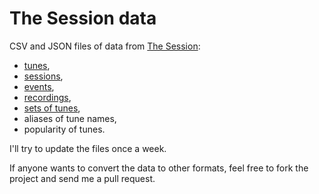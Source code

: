 # The Session data

CSV and JSON files of data from [The Session](https://thesession.org/):

* [tunes](https://thesession.org/tunes/),
* [sessions](https://thesession.org/sessions/),
* [events](https://thesession.org/events/),
* [recordings](https://thesession.org/recordings/),
* [sets of tunes](https://thesession.org/tunes/sets),
* aliases of tune names,
* popularity of tunes.

I'll try to update the files once a week.

If anyone wants to convert the data to other formats, feel free to fork the project and send me a pull request.